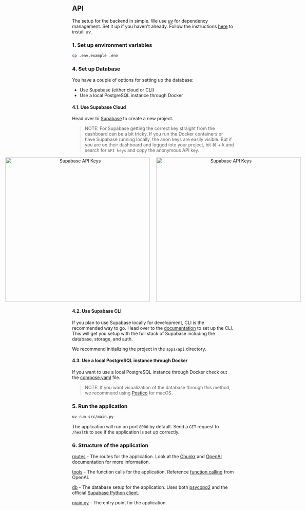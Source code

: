 ## API

The setup for the backend in simple. We use [uv](https://docs.astral.sh/uv/) for dependency management. Set it up if you haven't already. Follow the instructions [here](https://docs.astral.sh/uv/getting-started/installation/) to install uv.

### 1. Set up environment variables

```bash
cp .env.example .env
```

<!-- The `.env` already has some default environment variables set up. You can change them to your liking. Follow the [Chunkr guide](https://docs.chunkr.ai/docs/get-started/quickstart#step-1-sign-up-and-create-an-api-key) to create an API key. For [OpenRouter](https://openrouter.ai/), you can get an API key from their [website](https://openrouter.ai/settings/keys). For OpenAI head [here](https://platform.openai.com/api-keys). -->

### 4. Set up Database

You have a couple of options for setting up the database:

- Use Supabase (either cloud or CLI)
- Use a local PostgreSQL instance through Docker

#### 4.1. Use Supabase Cloud

Head over to [Supabase](https://supabase.com/) to create a new project.

> NOTE: For Supabase getting the correct key straight from the dashboard can be a bit tricky. If you run the Docker containers or have Supabase running locally, the anon keys are easily visible. But if you are on their dashboard and logged into your project, hit ⌘ + k and search for `API keys` and copy the anonymous API key.

<div align="center" style="display: flex; justify-content: center; flex-direction: row; gap: 20px;">
  <img src="https://t7nw0vdho0.ufs.sh/f/wvRR96mLyWoQK5mC22TTo2I7ranDNmQjKq8wAbVZFCE9Uvg6" alt="Supabase API Keys" width="450" >
  <img src="https://t7nw0vdho0.ufs.sh/f/wvRR96mLyWoQWQxXQNJVmpUZczt45sOnMiDTadhfFJP1IgKQ" alt="Supabase API Keys" width="450" >
</div>

#### 4.2. Use Supabase CLI

If you plan to use Supabase locally for development, CLI is the recommended way to go. Head over to the [documentation](https://supabase.com/docs/guides/local-development/cli/getting-started) to set up the CLI. This will get you setup with the full stack of Supabase including the database, storage, and auth.

We recommend initializing the project in the `apps/api` directory.

#### 4.3. Use a local PostgreSQL instance through Docker

If you want to use a local PostgreSQL instance through Docker check out the [compose.yaml](../../compose.yaml) file.

> NOTE: If you want visualization of the database through this method, we recommend using [Postico](https://eggerapps.at/postico/) for macOS.

### 5. Run the application

```bash
uv run src/main.py
```

The application will run on port `8000` by default. Send a `GET` request to `/health` to see if the application is set up correctly.

### 6. Structure of the application

[routes](./src/routes) - The routes for the application. Look at the [Chunkr](https://docs.chunkr.ai/docs/get-started/overview) and [OpenAI](https://platform.openai.com/docs/api-reference/introduction) documentation for more information.

[tools](./src/tools.py) - The function calls for the application. Reference [function calling](https://platform.openai.com/docs/guides/function-calling) from OpenAI.

[db](./src/db.py) - The database setup for the application. Uses both [psycopg2](https://pypi.org/project/psycopg2/) and the official [Supabase Python client](https://supabase.com/docs/reference/python/introduction).

[main.py](./src/main.py) - The entry point for the application.

<!-- ### Uploading Documents

The `POST /upload` route is used to process documents through [Chunkr](https://docs.chunkr.ai/docs/get-started/quickstart#step-1%3A-sign-up-and-create-an-api-key) and generate embeddings using [OpenAI Embeddings](https://platform.openai.com/docs/guides/embeddings/embedding-models).

```python
import openai
import tiktoken
from supabase import create_client

supabase = create_client(os.getenv("SUPABASE_URL"), os.getenv("SUPABASE_KEY"))

valid_chunks = []

for chunk in task.output.chunks:
    chunk_text = chunk.embed.strip()

    # Skip empty strings
    if not chunk_text:
        continue

    token_count = len(tiktoken.get_encoding("cl100k_base").encode(chunk_text))

    if token_count <= 8191:
        valid_chunks.append({
            'chunk': chunk,
            'text': chunk_text,
        })
    else:
        # Don't skip but strip the chunk to the token limit
        chunk_text = chunk_text[:8191]
        valid_chunks.append({
            'chunk': chunk,
            'text': chunk_text,
        })

    # Extract text from valid chunks for embeddings
    chunk_texts = [chunk['text'] for chunk in valid_chunks]

    # Batch generate embeddings using OpenAI
    embedding_response = openai.embeddings.create(
        model="text-embedding-3-small",
        input=chunk_texts
    )

    # Prepare batch upsert data
    embeddings_data = []

    for i, chunk_data in enumerate(valid_chunks):
        chunk = chunk_data['chunk']
        embeddings_data.append({
            "id": chunk.chunk_id,
            "content": chunk_data['text'],
            "embedding": embedding_response.data[i].embedding,
            "task_id": task.task_id,
            "created_at": datetime.now().isoformat()
        })

    # Batch upsert to Supabase <- This is where the Supabase client comes in handy
    supabase.table("files").insert({
        "id": task.task_id,
        "file_url": task.output.pdf_url,
        "created_at": datetime.now().isoformat()
    }).execute()

    supabase.table("embeddings").upsert(embeddings_data).execute()
```

We generate embeddings for all the chunks simultaneously while ensuring the token count stays within the model's limit. After this, we simply upsert the relevant data into our database.

Find the complete implementation of the pipeline [here](./apps/api/src/routes/upload.py).

### Response Generation

The `POST /generate` route is used to generate responses from the model. We use the [OpenAI Python SDK](https://github.com/openai/openai-python) configured with [OpenRouter](https://openrouter.ai/) for flexibility across different model providers.

Using our semantic search function combined with the outputs from Chunkr, we have set up some basic functions at [tools.py](./apps/api/src/tools.py). These functions enable the model to pinpoint to the exact segment that it needs to reference.

Here is a basic schema that we use for [structured outputs](https://platform.openai.com/docs/guides/structured-outputs).

```python
{
    "type": "json_schema",
    "json_schema": {
        "name": "cited_response",
        "schema": {
            "type": "object",
            "properties": {
                "metadata": {
                    "type": "object",
                    "properties": {
                        "citations": {"type": "array", "items": {"type": "string"}},
                        "images": {"type": "array", "items": {"type": "string"}}
                    },
                    "required": ["citations", "images"],
                    "additionalProperties": False
                },
                "response": {"type": "string"}
            },
            "additionalProperties": False,
            "required": ["metadata", "response"]
        }
    }
}
```

Find the complete implementation of the response generation flow [here](./apps/api/src/routes/generate.py). -->
